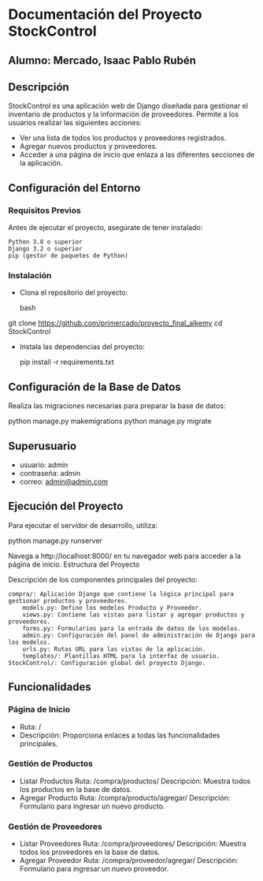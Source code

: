 # Documentación del Proyecto StockControl
**Alumno:** Mercado, Isaac Pablo Rubén
-----

## Descripción

StockControl es una aplicación web de Django diseñada para gestionar el inventario de productos y la información de proveedores. Permite a los usuarios realizar las siguientes acciones:

* Ver una lista de todos los productos y proveedores registrados.
* Agregar nuevos productos y proveedores.
* Acceder a una página de inicio que enlaza a las diferentes secciones de la aplicación.

## Configuración del Entorno
### Requisitos Previos

Antes de ejecutar el proyecto, asegúrate de tener instalado:

    Python 3.8 o superior
    Django 3.2 o superior
    pip (gestor de paquetes de Python)

### Instalación

* Clona el repositorio del proyecto:

    bash

git clone <https://github.com/primercado/proyecto_final_alkemy>
cd StockControl


* Instala las dependencias del proyecto:

    pip install -r requirements.txt

## Configuración de la Base de Datos

Realiza las migraciones necesarias para preparar la base de datos:

python manage.py makemigrations
python manage.py migrate

## Superusuario

* usuario: admin
* contraseña: admin
* correo: admin@admin.com


## Ejecución del Proyecto

Para ejecutar el servidor de desarrollo, utiliza:

python manage.py runserver

Navega a http://localhost:8000/ en tu navegador web para acceder a la página de inicio.
Estructura del Proyecto

Descripción de los componentes principales del proyecto:

    compra/: Aplicación Django que contiene la lógica principal para gestionar productos y proveedores.
        models.py: Define los modelos Producto y Proveedor.
        views.py: Contiene las vistas para listar y agregar productos y proveedores.
        forms.py: Formularios para la entrada de datos de los modelos.
        admin.py: Configuración del panel de administración de Django para los modelos.
        urls.py: Rutas URL para las vistas de la aplicación.
        templates/: Plantillas HTML para la interfaz de usuario.
    StockControl/: Configuración global del proyecto Django.

## Funcionalidades
### Página de Inicio

* Ruta: /
* Descripción: Proporciona enlaces a todas las funcionalidades principales.

### Gestión de Productos

* Listar Productos
        Ruta: /compra/productos/
        Descripción: Muestra todos los productos en la base de datos.
* Agregar Producto
        Ruta: /compra/producto/agregar/
        Descripción: Formulario para ingresar un nuevo producto.

### Gestión de Proveedores

* Listar Proveedores
        Ruta: /compra/proveedores/
        Descripción: Muestra todos los proveedores en la base de datos.
* Agregar Proveedor
        Ruta: /compra/proveedor/agregar/
        Descripción: Formulario para ingresar un nuevo proveedor.
